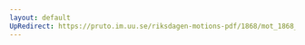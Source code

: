```yaml
---
layout: default
UpRedirect: https://pruto.im.uu.se/riksdagen-motions-pdf/1868/mot_1868__ak__106/mot_1868__ak__106-002.pdf
---
```

